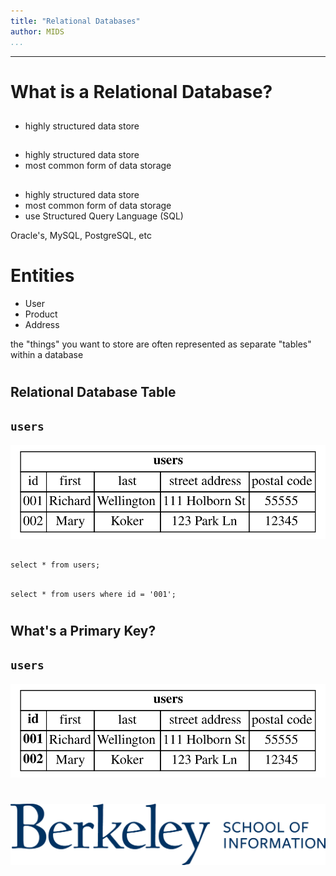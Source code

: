 ```yaml
---
title: "Relational Databases"
author: MIDS
...
```


---

# What is a Relational Database?

##
- highly structured data store

##
- highly structured data store
- most common form of data storage

##
- highly structured data store
- most common form of data storage
- use Structured Query Language (SQL)

<div class="notes">
Oracle's, MySQL, PostgreSQL, etc
</div>

# Entities

- User
- Product
- Address

<div class="notes">
the "things" you want to store
are often represented as separate "tables" within a database
</div>


#
## Relational Database Table
## `users`

![](4.2.2-rdb-table-users.svg)


## 

`select * from users;`

## 

`select * from users where id = '001';`

#
## What's a Primary Key?
## `users`

![](4.2.2-rdb-table-users-id.svg)




#

<img class="logo" src="images/berkeley-school-of-information-logo.png"/>



